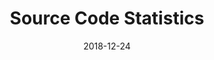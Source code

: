 ---
layout: site
title: "Source Code Statistics"
date: 2018-12-24
categories: [community]
version: 6.0.3
major: 6
minor: 0
patch: 3
slug: source-code-statistics
link: https://nsmgr8.github.io/git-stats-demo/#/
submitter: nsmgr8
permalink: /sites/:slug
---